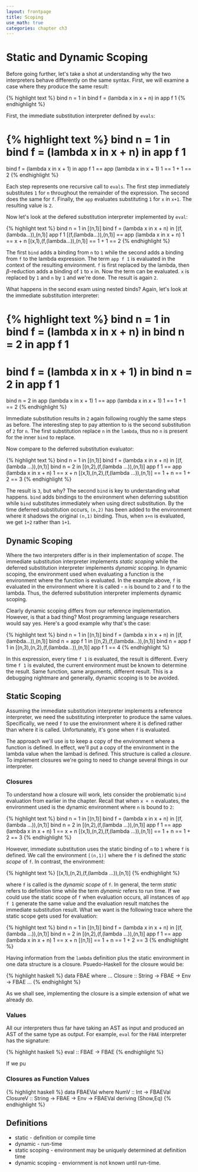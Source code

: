 ```yaml
---
layout: frontpage
title: Scoping
use_math: true
categories: chapter ch3
---
```


# Static and Dynamic Scoping

Before going further, let's take a shot at understanding why the two interpreters behave differently on the same syntax.  First, we will examine a case where they produce the same result:

{% highlight text %}
bind n = 1 in
  bind f = (lambda x in x + n) in
	app f 1
{% endhighlight %}

First, the immediate substitution interpreter defined by `evals`:

{% highlight text %}
bind n = 1 in
  bind f = (lambda x in x + n) in
	app f 1
==
bind f = (lambda x in x + 1) in
  app f 1
== app (lambda x in x + 1) 1
== 1 + 1
== 2
{% endhighlight %}

Each step represents one recursive call to `evals`.  The first step immediately substitutes `1` for `n` throughout the remainder of the expression.  The second does the same for `f`.  Finally, the `app` evaluates substituting `1` for `x` in `x+1`.  The resulting value is `2`.

Now let's look at the defered substitution interpreter implemented by `eval`:

{% highlight text %}
bind n = 1 in                     [(n,1)]
  bind f = (lambda x in x + n) in [(f,(lambda...)),(n,1)]
	app f 1                       [(f,(lambda...)),(n,1)]
== app (lambda x in x + n) 1
== x + n                          [(x,1),(f,(lambda...)),(n,1)]
== 1 + 1
== 2
{% endhighlight %}

The first `bind` adds a binding from `n` to `1` while the second adds a binding from `f` to the lambda expression.  The term `app f 1` is evaluated in the context of the resulting environment.  `f` is first replaced by the lambda, then $\beta$-reduction adds a binding of `1` to `x` in.  Now the term can be evaluated.  `x` is replaced by `1` and `n` by `1` and we're done.  The result is again `2`.

What happens in the second exam using nested binds?  Again, let's look at the immediate substitution interpreter:

{% highlight text %}
bind n = 1 in
  bind f = (lambda x in x + n) in 
    bind n = 2 in
      app f 1
==
  bind f = (lambda x in x + 1) in 
    bind n = 2 in
      app f 1
==
  bind n = 2 in
    app (lambda x in x + 1) 1
== app (lambda x in x + 1) 1
== 1 + 1
== 2
{% endhighlight %}

Immediate substitution results in `2` again following roughly the same steps as before.  The interesting step to pay attention to is the second substitution of `2` for `n`.  The first substitution replace `n` in the `lambda`, thus no `n` is present for the inner `bind` to replace.

Now compare to the deferred substitution evaluator:

{% highlight text %}
bind n = 1 in                     [(n,1)]
  bind f = (lambda x in x + n) in [(f,(lambda ...)),(n,1)]
    bind n = 2 in                 [(n,2),(f,(lambda ...)),(n,1)]
      app f 1
== app (lambda x in x + n) 1
== x + n                          [(x,1),(n,2),(f,(lambda ...)),(n,1)]
== 1 + n
== 1 + 2
== 3
{% endhighlight %}

The result is `3`, but why?  The second `bind` is key to understanding what happens.  `bind` adds bindings to the environment when deferring substition while `bind` substitutes immediately when using direct substitution.  By the time deferred substitution occurs, `(n,2)` has been added to the environment where it shadows the original `(n,1)` binding.  Thus, when `x+n` is evaluated, we get `1+2` rather than `1+1`.

## Dynamic Scoping

Where the two interpreters differ is in their implementation of _scope_.  The immediate substitution interpreter implements _static scoping_ while the deferred substitution interpreter implements _dynamic scoping_.  In dynamic scoping, the environment used when evaluating a function is the environment where the function is evaluated.  In the example above, `f` is evaluated in the environment where it is called - `n` is bound to `2` and `f` to the lambda.  Thus, the deferred substitution interpreter implements dynamic scoping.

Clearly dynamic scoping differs from our reference implementation.  However, is that a bad thing?  Most programming language researchers would say yes.  Here's a good example why that's the case:

{% highlight text %}
bind n = 1 in                      [(n,1)]
  bind f = (lambda x in x + n) in  [(f,(lambda...)),(n,1)]
    bind n = app f 1 in            [(n,2),(f,(lambda...)),(n,1)]
      bind n = app f 1 in          [(n,3),(n,2),(f,(lambda...)),(n,1)]
        app f 1                    == 4
{% endhighlight %}

In this expression, every time `f 1` is evaluated, the result is different.  Every time `f 1` is evaluted, the current environment must be known to determine the result.  Same function, same arguments, different result.  This is a debugging nightmare and generally, dynamic scoping is to be avoided.

## Static Scoping

Assuming the immediate substitution interpreter implements a reference interpreter, we need the substituting interpreter to produce the same values.  Specifically, we need `f` to use the environment where it is defined rather than where it is called.  Unfortunately, it's gone when `f` is evaluated.

The approach we'll use is to keep a copy of the environment where a function is defined.  In effect, we'll put a copy of the environment in the lambda value when the lambad is defined.  This structure is called a _closure_.  To implement closures we're going to need to change several things in our interpreter.

### Closures

To understand how a closure will work, lets consider the problematic `bind` evaluation from earlier in the chapter.  Recall that when `x + n` evaluates, the environment used is the dynamic environment where `n` is bound to `2`:

{% highlight text %}
bind n = 1 in                     [(n,1)]
  bind f = (lambda x in x + n) in [(f,(lambda ...)),(n,1)]
    bind n = 2 in                 [(n,2),(f,(lambda ...)),(n,1)]
      app f 1
== app (lambda x in x + n) 1
== x + n                          [(x,1),(n,2),(f,(lambda ...)),(n,1)]
== 1 + n
== 1 + 2
== 3
{% endhighlight %}

However, immediate substitution uses the static binding of `n` to `1` where `f` is defined.  We call the environment `[(n,1)]` where the `f` is defined the *static scope* of `f`.  In contrast, the environment:

{% highlight text %}
[(x,1),(n,2),(f,(lambda ...)),(n,1)]
{% endhighlight %}

where `f` is called is the _dynamic scope_ of `f`.  In general, the term _static_ refers to definition time while the term _dynamic_ refers to run time.  If we could use the static scope of `f` when evaluation occurs, all instances of `app f 1` generate the same value and the evaluation result matches the immediate substitution result.  What we want is the following trace where the static scope gets used for evaluation:

{% highlight text %}
bind n = 1 in                     [(n,1)]
  bind f = (lambda x in x + n) in [(f,(lambda ...)),(n,1)]
    bind n = 2 in                 [(n,2),(f,(lambda ...)),(n,1)]
      app f 1
== app (lambda x in x + n) 1
== x + n                          [(n,1)]
== 1 + n
== 1 + 2
== 3
{% endhighlight %}

Having information from the `lambda` definition plus the static environment in one data structure is a closure.  Psuedo-Haskell for the closure would be:

{% highlight haskell %}
data FBAE where
  ...
  Closure :: String -> FBAE -> Env -> FBAE
  ...
{% endhighlight %}

As we shall see, implementing the closure is a simple extension of what we already do.

### Values

All our interpreters thus far have taking an AST as input and produced an AST of the same type as output.  For example, `eval` for the `FBAE` interpreter has the signature:

{% highlight haskell %}
eval :: FBAE -> FBAE
{% endhighlight %}

If we pu

### Closures as Function Values

{% highlight haskell %}
data FBAEVal where
  NumV :: Int -> FBAEVal
  ClosureV :: String -> FBAE -> Env -> FBAEVal
  deriving (Show,Eq)
{% endhighlight %}

## Definitions

* static - definition or compile time
* dynamic - run-time
* static scoping - environment may be uniquely determined at definition time
* dynamic scoping - enviornment is not known until run-time.